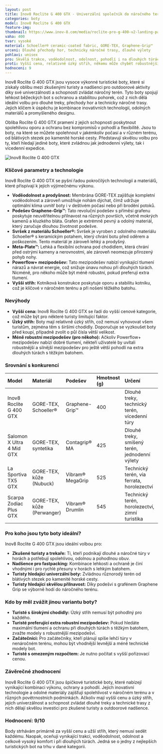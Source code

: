 ```yaml
---
layout: post
title: Inov8 Roclite G 400 GTX - Univerzální společník do náročného terénu
categories: boty
model: Inov8 Roclite G 400 GTX
feature-img: 
thumbnail: https://www.inov-8.com/media/roclite-pro-g-400-v2-landing-page/roclite-pro-g-400-gtx-v2-tech-desktop.jpg 
vaha: 400
tvar: vysoké
material: Schoeller® ceramic-coated fabric, GORE-TEX, Graphene-Grip™
urceni: Dlouhé přechody hor, technicky náročné trasy, dlouhé výlety
pohlavi: unisex
pro: Skvělá trakce, voděodolnost, odolnost, pohodlí i na dlouhých túrách, ochrana kotníku.
proti: Vyšší cena, relativně úzký střih, někomu může chybět robustnější mezipodešev.
hodnoceni: 9
---
```


Inov8 Roclite G 400 GTX jsou vysoce výkonné turistické boty, které si získaly oblibu mezi zkušenými turisty a nadšenci pro outdoorové aktivity díky své univerzálnosti a schopnosti zvládat náročný terén. Tyto boty spojují lehkost běžeckých bot s ochranou a stabilitou pohorek, což z nich dělá ideální volbu pro dlouhé treky, přechody hor a technicky náročné trasy. Jejich klíčem k úspěchu je kombinace inovativních technologií, odolných materiálů a promyšleného designu.

Obliba Roclite G 400 GTX pramení z jejich schopnosti poskytnout spolehlivou oporu a ochranu bez kompromisů v pohodlí a flexibilitě. Jsou to boty, na které se můžete spolehnout v jakémkoliv počasí a v různém terénu, od blátivých stezek po kamenité horské cesty. Představují skvělou volbu pro ty, kteří hledají jediné boty, které zvládnou jak jednodenní výlety, tak i vícedenní expedice.

![Inov8 Roclite G 400 GTX](https://res.cloudinary.com/dvwv5cne3/image/fetch/w_auto,h_450,c_fill,g_auto,f_auto,q_auto/https://startfitness.co.uk/cdn/shop/files/Inov8-Roclite-Pro-G-400-GTX-001073-OLBKYW.jpg)

### **Klíčové parametry a technologie**

Inov8 Roclite G 400 GTX se pyšní řadou pokročilých technologií a materiálů, které přispívají k jejich výjimečnému výkonu.

*   **Voděodolnost a prodyšnost:** Membrána GORE-TEX zajišťuje kompletní voděodolnost a zároveň umožňuje nohám dýchat, čímž udržuje optimální klima uvnitř boty i v deštivém počasí nebo při brodění potoků.
*   **Podešev Graphene-Grip™:** Tato revoluční podešev s příměsí grafenu poskytuje neuvěřitelnou přilnavost na různých površích, včetně mokrých kamenů a kluzkého bláta. Grafen je extrémně pevný a odolný materiál, který zaručuje dlouhou životnost podešve.
*   **Svršek z materiálu Schoeller®:** Svršek je vyroben z odolného materiálu Schoeller® s keramickým potahem, který chrání botu před oděrem a poškozením. Tento materiál je zároveň lehký a prodyšný.
*   **Meta-Plate™:** Lehká a flexibilní ochrana pod chodidlem, která chrání před ostrými kameny a nerovnostmi, ale zároveň neomezuje přirozený pohyb nohy.
*   **Powerflow+ mezipodešev:** Tato mezipodešev nabízí vynikající tlumení nárazů a návrat energie, což snižuje únavu nohou při dlouhých túrách. Nicméně, pro někoho může být méně robustní, pokud preferují extra tlumení.
*   **Vyšší střih:** Kotníková konstrukce poskytuje oporu a stabilitu kotníku, což je klíčové v náročném terénu a při nošení těžkého batohu.

### **Nevýhody**

*   **Vyšší cena:** Inov8 Roclite G 400 GTX se řadí do vyšší cenové kategorie, což může být pro některé turisty limitující faktor.
*   **Úzký střih:** Boty mají relativně úzký střih, což nemusí vyhovovat všem turistům, zejména těm s širšími chodidly. Doporučuje se vyzkoušet boty před koupí, případně zvolit o půl čísla větší velikost.
*   **Méně robustní mezipodešev (pro někoho):** Ačkoliv Powerflow+ mezipodešev nabízí dobré tlumení, někteří uživatelé by uvítali robustnější a silnější mezipodešev pro ještě větší pohodlí na extra dlouhých túrách s těžkým batohem.

### **Srovnání s konkurencí**

| Model                               | Materiál                  | Podešev                     | Hmotnost (g) | Určení                                           | Cena (orientační) |
| :---------------------------------- | :------------------------ | :-------------------------- | :----------- | :----------------------------------------------- | :---------------- |
| Inov8 Roclite G 400 GTX             | GORE-TEX, Schoeller®      | Graphene-Grip™             | 400          | Dlouhé treky, technický terén, vícedenní túry   | 5500 Kč           |
| Salomon X Ultra 4 Mid GTX           | GORE-TEX, syntetika       | Contagrip® MA              | 425          | Dlouhé treky, smíšený terén, jednodenní výlety | 4000 Kč           |
| La Sportiva TX5 GTX                 | GORE-TEX, kůže (Nubuck)   | Vibram® MegaGrip           | 525          | Technický terén, via ferrata, horolezectví      | 5000 Kč           |
| Scarpa Zodiac Plus GTX              | GORE-TEX, kůže (Perwanger) | Vibram® Drumlin            | 545          | Technický terén, horolezectví, zimní turistika   | 6000 Kč           |

### **Pro koho jsou tyto boty ideální?**

Inov8 Roclite G 400 GTX jsou ideální volbou pro:

*   **Zkušené turisty a trekaře:** Ti, kteří podnikají dlouhé a náročné túry v horách a potřebují spolehlivou, odolnou a pohodlnou obuv.
*   **Nadšence pro fastpacking:** Kombinace lehkosti a ochraně je činí vhodnými i pro rychlé přesuny v horách s lehkým batohem.
*   **Turisty hledající univerzální boty:** Zvládnou různorodý terén od blátivých stezek po kamenité horské cesty.
* **Turisty hledající skvělou přilnavost:** Díky podešvi s grafénem Graphene Grip se výborně hodí do náročného terénu.

### **Kdo by měl zvážit jinou variantu boty?**

*   **Turisté s širokými chodidly:** Úzký střih nemusí být pohodlný pro každého.
*   **Turisté preferující extra robustní mezipodešev:** Pokud hledáte maximální tlumení a ochranu při dlouhých túrách s těžkým batohem, zvažte modely s robustnější mezipodešví.
*   **Začátečníci:** Pro začátečníky, kteří plánují spíše lehčí túry v nenáročném terénu, mohou být vhodnější levnější a méně technické modely bot.
* **Turisté s omezeným rozpočtem:** Je nutno počítat s vyšší pořizovací cenou.

### **Závěrečné zhodnocení**

Inov8 Roclite G 400 GTX jsou špičkové turistické boty, které nabízejí vynikající kombinaci výkonu, ochrany a pohodlí. Jejich inovativní technologie a odolné materiály zajišťují spolehlivost v náročném terénu a v různých povětrnostních podmínkách. Ačkoliv mají vyšší cenu a úzký střih, jejich univerzálnost a schopnost zvládat dlouhé treky a technické trasy z nich dělají skvělou investici pro zkušené turisty a outdoorové nadšence.

### **Hodnocení:** 9/10

Body strhávám primárně za vyšší cenu a užší střih, který nemusí sedět každému. Naopak, oceňuji vynikající trakci, voděodolnost, odolnost a celkově vysoký komfort i při dlouhých túrách. Jedná se o jedny z nejlepších turistických bot na trhu v dané kategorii.
